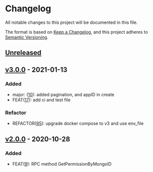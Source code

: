 # Changelog

All notable changes to this project will be documented in this file.

The format is based on [Keep a Changelog](https://keepachangelog.com/en/1.0.0/),
and this project adheres to [Semantic Versioning](https://semver.org/spec/v2.0.0.html).

## [Unreleased]

## [v3.0.0] - 2021-01-13

### Added

- major: ([10](https://github.com/meateam/permission-service/pull/10)): added pagination, and appID in create
- FEAT([17](https://github.com/meateam/permission-service/pull/17)): add ci and test file

### Refactor

- REFACTOR([95](https://github.com/meateam/drive-project/issues/96)): upgrade docker compose to v3 and use env_file

## [v2.0.0] - 2020-10-28

### Added

- FEAT([9](https://github.com/meateam/permission-service/pull/9)): RPC method GetPermissionByMongoID

[unreleased]: https://github.com/meateam/permission-service/compare/master...develop
[v3.0.0]: https://github.com/meateam/permission-service/compare/v2.0.0...v3.0.0
[v2.0.0]: https://github.com/meateam/permission-service/compare/v1.3...v2.0.0
